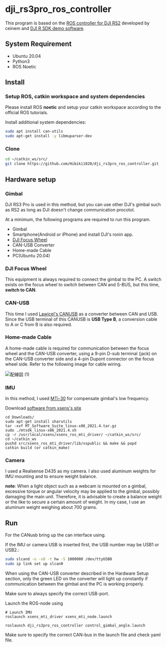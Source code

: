 # dji_rs3pro_ros_controller

This program is based on the [ROS controller for DJI RS2](https://github.com/ceinem/dji_rs2_ros_controller) developed by ceinem and [DJI R SDK demo software](https://terra-1-g.djicdn.com/851d20f7b9f64838a34cd02351370894/DJI%20R%20SDK/SDK%20demo%20software.zip).

## System Requirement
* Ubuntu 20.04
* Python3
* ROS Noetic

## Install

### Setup ROS, catkin workspace and system dependencies
Please install ROS **noetic** and setup your catkin workspace according to the official ROS tutorials.

Install additional system dependencies:
```bash
sudo apt install can-utils
sudo apt-get install -y libmuparser-dev
```

### Clone
```bash
cd ~/catkin_ws/src/
git clone https://github.com/Hibiki1020/dji_rs3pro_ros_controller.git --recursive
```

## Hardware setup

### Gimbal
DJI RS3 Pro is used in this method, but you can use other DJI's gimbal such as RS2 as long as DJI doesn't change communication procotol.

At a minimum, the following programs are required to run this program.
* Gimbal
* Smartphone(Android or iPhone) and install DJI's ronin app.
* [DJI Focus Wheel](https://m.dji.com/jp/product/ronin-s-focus-wheel)
* CAN-USB Converter
* Home-made Cable
* PC(Ubuntu 20.04)

### DJI Focus Wheel
This equipment is always required to connect the gimbal to the PC. A switch exists on the focus wheel to switch between CAN and S-BUS, but this time, **switch to CAN**.

### CAN-USB
This time I used [Lawicel's CANUSB](https://www.canusb.com/products/canusb/) as a converter between CAN and USB. Since the USB terminal of this CANUSB is **USB Type B**, a conversion cable to A or C from B is also required.

### Home-made Cable
A home-made cable is required for communication between the focus wheel and the CAN-USB converter, using a 9-pin D-sub terminal (jack) on the CAN-USB converter side and a 4-pin Dupont connector on the focus wheel side. Refer to the following image for cable wiring.

![配線図 (1)](https://user-images.githubusercontent.com/60866340/195969835-803b98da-7b6d-40a7-9d98-76737a79dbaa.png)

### IMU
In this method, I used [MTi-30](https://www.xsens.com/products/mti-10-series?utm_term=xsens%20mti30&utm_medium=ppc&utm_campaign=3DCA+%7C+North+Amer+%7C+Search&utm_source=adwords&hsa_cam=15267582124&hsa_src=g&hsa_mt=e&hsa_ver=3&hsa_net=adwords&hsa_tgt=aud-1596292619963:kwd-1000087377016&hsa_acc=1306794700&hsa_grp=132748046794&hsa_kw=xsens%20mti30&hsa_ad=561599686314&gclid=CjwKCAjwkaSaBhA4EiwALBgQaJQrnVGFkerrfFy4r0kFn3oYyCk_727Y4xqZO1D1FVAVU8B11mbE-hoCY3EQAvD_BwE) for compensate gimbal's low frequency.

Download [software from xsens's site](https://www.xsens.com/software-downloads)

```
cd Downloads/
sudo apt-get install sharutils
tar -xvf MT_Software_Suite_linux-x86_2021.4.tar.gz
sudo ./mtsdk_linux-x86_2021.4.sh 
cp -r /usr/local/xsens/xsens_ros_mti_driver/ ~/catkin_ws/src/
cd ~/catkin_ws
pushd src/xsens_ros_mti_driver/lib/xspublic && make && popd
catkin build (or catkin_make)
```

### Camera
I used a Realsense D435 as my camera. I also used aluminum weights for IMU mounting and to ensure weight balance.

**note**: When a light object such as a webcam is mounted on a gimbal, excessive torque or angular velocity may be applied to the gimbal, possibly damaging the main unit. Therefore, it is advisable to create a balance weight or the like to secure a certain amount of weight. In my case, I use an aluminum weight weighing about 700 grams.

## Run
For the CANusb bring up the can interface using. 

If the IMU or camera USB is inserted first, the USB number may be USB1 or USB2.:
```bash
sudo slcand -o -s8 -t hw -S 1000000 /dev/ttyUSB0
sudo ip link set up slcan0
```
When using the CAN-USB converter described in the Hardware Setup section, only the green LED on the converter will light up constantly if communication between the gimbal and the PC is working properly.

Make sure to always specify the correct USB-port.

Launch the ROS-node using
```
# Launch IMU
roslaunch xsens_mti_driver xsens_mti_node.launch

roslaunch dji_rs3pro_ros_controller control_gimbal_angle.launch
```

Make sure to specify the correct CAN-bus in the launch file and check yaml file.
